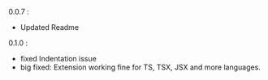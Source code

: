 
0.0.7 :
- Updated Readme

0.1.0 :
- fixed Indentation issue
- big fixed: Extension working fine for TS, TSX, JSX and more languages.
